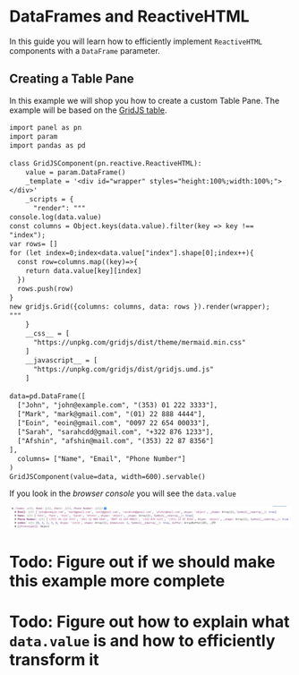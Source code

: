 # DataFrames and ReactiveHTML

In this guide you will learn how to efficiently implement `ReactiveHTML` components with a
`DataFrame` parameter.

## Creating a Table Pane

In this example we will shop you how to create a custom Table Pane. The example will be based on the [GridJS table](https://gridjs.io/).

```{pyodide}
import panel as pn
import param
import pandas as pd

class GridJSComponent(pn.reactive.ReactiveHTML):
    value = param.DataFrame()
    _template = '<div id="wrapper" styles="height:100%;width:100%;"></div>'
    _scripts = {
      "render": """
console.log(data.value)
const columns = Object.keys(data.value).filter(key => key !== "index");
var rows= []
for (let index=0;index<data.value["index"].shape[0];index++){
  const row=columns.map((key)=>{
    return data.value[key][index]
  })
  rows.push(row)
}
new gridjs.Grid({columns: columns, data: rows }).render(wrapper);
"""
    }
    __css__ = [
      "https://unpkg.com/gridjs/dist/theme/mermaid.min.css"
    ]
    __javascript__ = [
      "https://unpkg.com/gridjs/dist/gridjs.umd.js"
    ]

data=pd.DataFrame([
  ["John", "john@example.com", "(353) 01 222 3333"],
  ["Mark", "mark@gmail.com", "(01) 22 888 4444"],
  ["Eoin", "eoin@gmail.com", "0097 22 654 00033"],
  ["Sarah", "sarahcdd@gmail.com", "+322 876 1233"],
  ["Afshin", "afshin@mail.com", "(353) 22 87 8356"]
],
  columns= ["Name", "Email", "Phone Number"]
)
GridJSComponent(value=data, width=600).servable()
```

If you look in the *browser console* you will see the `data.value`

![DataFrame in the console](../../../_static/reactive-html-dataframe-in-console.png)

# Todo: Figure out if we should make this example more complete
# Todo: Figure out how to explain what `data.value` is and how to efficiently transform it
